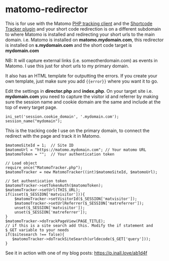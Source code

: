 # matomo-redirector
This is for use with the Matomo [PHP tracking client](https://github.com/matomo-org/matomo-php-tracker) and the [Shortcode Tracker plugin](https://github.com/mgazdzik/plugin-ShortcodeTracker) and your short code redirection is on a different subdomain to where Matomo is installed and redirecting your short urls to the main domain.
i.e. Matomo is installed on **matomo.mydomain.com**, this redirector is installed on **s.mydomain.com** and the short code target is **mydomain.com**

NB: It will capture external links (i.e. someotherdomain.com) as events in Matomo. I use this just for short urls to my primary domain.

It also has an HTML template for outputting the errors. If you create your own template, just make sure you add `{{error}}` where you want it to go.

Edit the settings in **director.php** and **index.php**. On your target site i.e. **mydomain.com** you need to capture the visitor id and referrer by making sure the session name and cookie domain are the same and include at the top of every target page.
```
ini_set('session.cookie_domain', '.mydomain.com');
session_name("mydomain");
```
This is the tracking code I use on the primary domain, to connect the redirect with the page and track it in Matomo.
```
$matomoSiteId = 1;  // Site ID
$matomoUrl = "https://matomo.mydomain.com"; // Your matomo URL
$matomoToken = "";  // Your authentication token

// Load object
require_once("MatomoTracker.php");
$matomoTracker = new MatomoTracker((int)$matomoSiteId, $matomoUrl);
    
// Set authentication token
$matomoTracker->setTokenAuth($matomoToken);
$matomoTracker->setUrl(THIS_URL);
if(isset($_SESSION['matvisitor'])){
    $matomoTracker->setVisitorId($_SESSION['matvisitor']);
    $matomoTracker->setUrlReferrer($_SESSION['matreferrer']);
    unset($_SESSION['matvisitor']);
    unset($_SESSION['matreferrer']);
}
$matomoTracker->doTrackPageView(PAGE_TITLE);
// if this is a site search add this. Modify the if statement and $_GET variable to your needs
if($sitesearch !== false){
   $matomoTracker->doTrackSiteSearch(urldecode($_GET['query']));
}
```
See it in action with one of my blog posts: https://p.inall.love/ab1d4f
